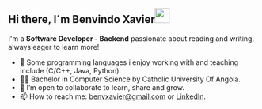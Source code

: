 ## Hi there, I´m Benvindo Xavier<img src="https://media.giphy.com/media/hvRJCLFzcasrR4ia7z/giphy.gif" width="30">

I'm a **Software Developer - Backend** passionate about reading and writing, always eager to learn more!

- 👀 Some programming languages i enjoy working with and teaching include (C/C++, Java, Python).
- 🧑‍🎓 Bachelor in Computer Science by Catholic University Of Angola.
- 👯 I’m open to collaborate to learn, share and grow.
- 📫 How to reach me: benvxavier@gmail.com or [LinkedIn](https://www.linkedin.com/in/benvindo-xavier-07935a268/).


<!--<img src="https://komarev.com/ghpvc/?username=benvcode&color=red" alt="BenvXavier views" />-->



<!---
benvcode/benvcode is a ✨ special ✨ repository because its `README.md` (this file) appears on your GitHub profile.
You can click the Preview link to take a look at your changes.
--->
